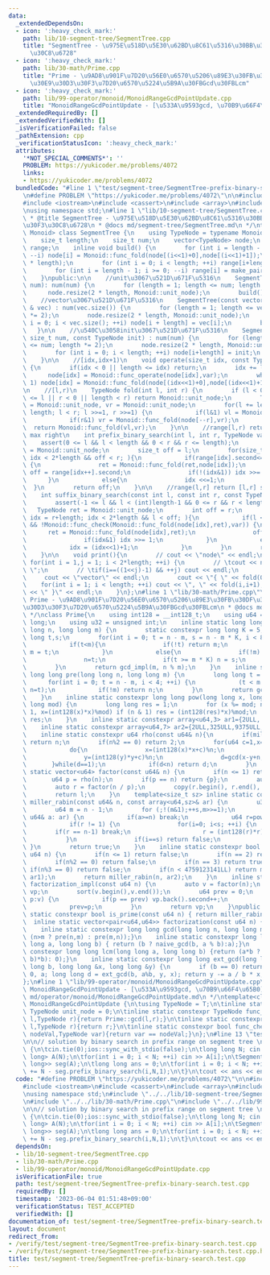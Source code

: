 ```yaml
---
data:
  _extendedDependsOn:
  - icon: ':heavy_check_mark:'
    path: lib/10-segment-tree/SegmentTree.cpp
    title: "SegmentTree - \u975E\u518D\u5E30\u62BD\u8C61\u5316\u30BB\u30B0\u30E1\u30F3\
      \u30C8\u6728"
  - icon: ':heavy_check_mark:'
    path: lib/30-math/Prime.cpp
    title: "Prime - \u9AD8\u901F\u7D20\u56E0\u6570\u5206\u89E3\u30FB\u30DF\u30E9\u30FC\
      \u30E9\u30D3\u30F3\u7D20\u6570\u5224\u5B9A\u30FBGcd\u30FBLcm"
  - icon: ':heavy_check_mark:'
    path: lib/99-operator/monoid/MonoidRangeGcdPointUpdate.cpp
    title: "MonoidRangeGcdPointUpdate - [\u533A\u9593gcd, \u70B9\u66F4\u65B0]"
  _extendedRequiredBy: []
  _extendedVerifiedWith: []
  _isVerificationFailed: false
  _pathExtension: cpp
  _verificationStatusIcon: ':heavy_check_mark:'
  attributes:
    '*NOT_SPECIAL_COMMENTS*': ''
    PROBLEM: https://yukicoder.me/problems/4072
    links:
    - https://yukicoder.me/problems/4072
  bundledCode: "#line 1 \"test/segment-tree/SegmentTree-prefix-binary-search.test.cpp\"\
    \n#define PROBLEM \"https://yukicoder.me/problems/4072\"\n\n#include <vector>\n\
    #include <iostream>\n#include <cassert>\n#include <array>\n#include <algorithm>\n\
    \nusing namespace std;\n#line 1 \"lib/10-segment-tree/SegmentTree.cpp\"\n/*\n\
    \ * @title SegmentTree - \u975E\u518D\u5E30\u62BD\u8C61\u5316\u30BB\u30B0\u30E1\
    \u30F3\u30C8\u6728\n * @docs md/segment-tree/SegmentTree.md\n */\ntemplate<class\
    \ Monoid> class SegmentTree {\n    using TypeNode = typename Monoid::TypeNode;\n\
    \    size_t length;\n    size_t num;\n    vector<TypeNode> node;\n    vector<pair<int,int>>\
    \ range;\n    inline void build() {\n        for (int i = length - 1; i >= 0;\
    \ --i) node[i] = Monoid::func_fold(node[(i<<1)+0],node[(i<<1)+1]);\n        range.resize(2\
    \ * length);\n        for (int i = 0; i < length; ++i) range[i+length] = make_pair(i,i+1);\n\
    \        for (int i = length - 1; i >= 0; --i) range[i] = make_pair(range[(i<<1)+0].first,range[(i<<1)+1].second);\n\
    \    }\npublic:\n\n    //unit\u3067\u521D\u671F\u5316\n    SegmentTree(const size_t\
    \ num): num(num) {\n        for (length = 1; length <= num; length *= 2);\n  \
    \      node.resize(2 * length, Monoid::unit_node);\n        build();\n    }\n\n\
    \    //vector\u3067\u521D\u671F\u5316\n    SegmentTree(const vector<TypeNode>\
    \ & vec) : num(vec.size()) {\n        for (length = 1; length <= vec.size(); length\
    \ *= 2);\n        node.resize(2 * length, Monoid::unit_node);\n        for (int\
    \ i = 0; i < vec.size(); ++i) node[i + length] = vec[i];\n        build();\n \
    \   }\n\n    //\u540C\u3058init\u3067\u521D\u671F\u5316\n    SegmentTree(const\
    \ size_t num, const TypeNode init) : num(num) {\n        for (length = 1; length\
    \ <= num; length *= 2);\n        node.resize(2 * length, Monoid::unit_node);\n\
    \        for (int i = 0; i < length; ++i) node[i+length] = init;\n        build();\n\
    \    }\n\n    //[idx,idx+1)\n    void operate(size_t idx, const TypeNode var)\
    \ {\n        if(idx < 0 || length <= idx) return;\n        idx += length;\n  \
    \      node[idx] = Monoid::func_operate(node[idx],var);\n        while(idx >>=\
    \ 1) node[idx] = Monoid::func_fold(node[(idx<<1)+0],node[(idx<<1)+1]);\n    }\n\
    \n    //[l,r)\n    TypeNode fold(int l, int r) {\n        if (l < 0 || length\
    \ <= l || r < 0 || length < r) return Monoid::unit_node;\n        TypeNode vl\
    \ = Monoid::unit_node, vr = Monoid::unit_node;\n        for(l += length, r +=\
    \ length; l < r; l >>=1, r >>=1) {\n            if(l&1) vl = Monoid::func_fold(vl,node[l++]);\n\
    \            if(r&1) vr = Monoid::func_fold(node[--r],vr);\n        }\n      \
    \  return Monoid::func_fold(vl,vr);\n    }\n\n    //range[l,r) return [l,r] search\
    \ max right\n    int prefix_binary_search(int l, int r, TypeNode var) {\n    \
    \    assert(0 <= l && l < length && 0 < r && r <= length);\n        TypeNode ret\
    \ = Monoid::unit_node;\n        size_t off = l;\n        for(size_t idx = l+length;\
    \ idx < 2*length && off < r; ){\n            if(range[idx].second<=r && !Monoid::func_check(Monoid::func_fold(ret,node[idx]),var))\
    \ {\n                ret = Monoid::func_fold(ret,node[idx]);\n               \
    \ off = range[idx++].second;\n                if(!(idx&1)) idx >>= 1;\n      \
    \      }\n            else{\n                idx <<=1;\n            }\n      \
    \  }\n        return off;\n    }\n\n    //range(l,r] return [l,r] search max left\n\
    \    int suffix_binary_search(const int l, const int r, const TypeNode var) {\n\
    \        assert(-1 <= l && l < (int)length-1 && 0 <= r && r < length);\n     \
    \   TypeNode ret = Monoid::unit_node;\n        int off = r;\n        for(size_t\
    \ idx = r+length; idx < 2*length && l < off; ){\n            if(l < range[idx].first\
    \ && !Monoid::func_check(Monoid::func_fold(node[idx],ret),var)) {\n          \
    \      ret = Monoid::func_fold(node[idx],ret);\n                off = range[idx--].first-1;\n\
    \                if(idx&1) idx >>= 1;\n            }\n            else{\n    \
    \            idx = (idx<<1)+1;\n            }\n        }\n        return off;\n\
    \    }\n\n    void print(){\n        // cout << \"node\" << endl;\n        //\
    \ for(int i = 1,j = 1; i < 2*length; ++i) {\n        // \tcout << node[i] << \"\
    \ \";\n        // \tif(i==((1<<j)-1) && ++j) cout << endl;\n        // }\n   \
    \     cout << \"vector\" << endl;\n        cout << \"{ \" << fold(0,1);\n    \
    \    for(int i = 1; i < length; ++i) cout << \", \" << fold(i,i+1);\n        cout\
    \ << \" }\" << endl;\n    }\n};\n#line 1 \"lib/30-math/Prime.cpp\"\n/*\n * @title\
    \ Prime - \u9AD8\u901F\u7D20\u56E0\u6570\u5206\u89E3\u30FB\u30DF\u30E9\u30FC\u30E9\
    \u30D3\u30F3\u7D20\u6570\u5224\u5B9A\u30FBGcd\u30FBLcm\n * @docs md/math/Prime.md\n\
    \ */\nclass Prime{\n    using int128 = __int128_t;\n    using u64 = unsigned long\
    \ long;\n    using u32 = unsigned int;\n    inline static long long gcd_impl(long\
    \ long n, long long m) {\n        static constexpr long long K = 5;\n        long\
    \ long t,s;\n        for(int i = 0; t = n - m, s = n - m * K, i < 80; ++i) {\n\
    \            if(t<m){\n                if(!t) return m;\n                n = m,\
    \ m = t;\n            }\n            else{\n                if(!m) return t;\n\
    \                n=t;\n                if(t >= m * K) n = s;\n            }\n\
    \        }\n        return gcd_impl(m, n % m);\n    }\n    inline static constexpr\
    \ long long pre(long long n, long long m) {\n        long long t = n - m;\n  \
    \      for(int i = 0; t = n - m, i < 4; ++i) {\n            (t < m ? n=m,m=t :\
    \ n=t);\n            if(!m) return n;\n        }\n        return gcd_impl(n, m);\n\
    \    }\n    inline static constexpr long long pow(long long x, long long n, long\
    \ long mod) {\n        long long res = 1;\n        for (x %= mod; n > 0; n >>=\
    \ 1, x=(int128(x)*x)%mod) if (n & 1) res = (int128(res)*x)%mod;\n        return\
    \ res;\n    }\n    inline static constexpr array<u64,3> ar1={2ULL, 7ULL, 61ULL};\n\
    \    inline static constexpr array<u64,7> ar2={2ULL,325ULL,9375ULL,28178ULL,450775ULL,9780504ULL,1795265022ULL};\n\
    \    inline static constexpr u64 rho(const u64& n){\n        if(miller_rabin(n))\
    \ return n;\n        if(n%2 == 0) return 2;\n        for(u64 c=1,x=2,y=2,d=0;;c++){\n\
    \            do{\n                x=(int128(x)*x+c)%n;\n                y=(int128(y)*y+c)%n;\n\
    \                y=(int128(y)*y+c)%n;\n                d=gcd(x-y+n,n);\n     \
    \       }while(d==1);\n            if(d<n) return d;\n        }\n    }\n    inline\
    \ static vector<u64> factor(const u64& n) {\n        if(n <= 1) return {};\n \
    \       u64 p = rho(n);\n        if(p == n) return {p};\n        auto l = factor(p);\n\
    \        auto r = factor(n / p);\n        copy(r.begin(), r.end(), back_inserter(l));\n\
    \        return l;\n    }\n    template<size_t sz> inline static constexpr bool\
    \ miller_rabin(const u64& n, const array<u64,sz>& ar) {\n        u32 i,s=0; \n\
    \        u64 m = n - 1;\n        for (;!(m&1);++s,m>>=1);\n        for (const\
    \ u64& a: ar) {\n            if(a>=n) break;\n            u64 r=pow(a,m,n);\n\
    \            if(r != 1) {\n                for(i=0; i<s; ++i) {\n            \
    \        if(r == n-1) break;\n                    r = (int128(r)*r)%n;\n     \
    \           }\n                if(i==s) return false;\n            }\n       \
    \ }\n        return true;\n    }\n    inline static constexpr bool miller_rabin(const\
    \ u64 n) {\n        if(n <= 1) return false;\n        if(n == 2) return true;\n\
    \        if(n%2 == 0) return false;\n        if(n == 3) return true;\n       \
    \ if(n%3 == 0) return false;\n        if(n < 4759123141LL) return miller_rabin(n,\
    \ ar1);\n        return miller_rabin(n, ar2);\n    }\n    inline static vector<pair<u64,u64>>\
    \ factorization_impl(const u64 n) {\n        auto v = factor(n);\n        vector<pair<u64,u64>>\
    \ vp;\n        sort(v.begin(),v.end());\n        u64 prev = 0;\n        for(u64&\
    \ p:v) {\n            if(p == prev) vp.back().second++;\n            else vp.emplace_back(p,1);\n\
    \            prev=p;\n        }\n        return vp;\n    }\npublic:\n    inline\
    \ static constexpr bool is_prime(const u64 n) { return miller_rabin(n); }\n  \
    \  inline static vector<pair<u64,u64>> factorization(const u64 n) {return factorization_impl(n);}\n\
    \    inline static constexpr long long gcd(long long n, long long m) { return\
    \ (n>m ? pre(n,m) : pre(m,n));}\n    inline static constexpr long long naive_gcd(long\
    \ long a, long long b) { return (b ? naive_gcd(b, a % b):a);}\n    inline static\
    \ constexpr long long lcm(long long a, long long b) {return (a*b ? (a / gcd(a,\
    \ b)*b): 0);}\n    inline static constexpr long long ext_gcd(long long a, long\
    \ long b, long long &x, long long &y) {\n        if (b == 0) return x = 1, y =\
    \ 0, a; long long d = ext_gcd(b, a%b, y, x); return y -= a / b * x, d;\n    }\n\
    };\n#line 1 \"lib/99-operator/monoid/MonoidRangeGcdPointUpdate.cpp\"\n/*\n * @title\
    \ MonoidRangeGcdPointUpdate - [\u533A\u9593gcd, \u70B9\u66F4\u65B0]\n * @docs\
    \ md/operator/monoid/MonoidRangeGcdPointUpdate.md\n */\ntemplate<class T> struct\
    \ MonoidRangeGcdPointUpdate {\n\tusing TypeNode = T;\n\tinline static constexpr\
    \ TypeNode unit_node = 0;\n\tinline static constexpr TypeNode func_fold(TypeNode\
    \ l,TypeNode r){return Prime::gcd(l,r);}\n\tinline static constexpr TypeNode func_operate(TypeNode\
    \ l,TypeNode r){return r;}\n\tinline static constexpr bool func_check(TypeNode\
    \ nodeVal,TypeNode var){return var == nodeVal;}\n};\n#line 13 \"test/segment-tree/SegmentTree-prefix-binary-search.test.cpp\"\
    \n\n// solution by binary search in prefix range on segment tree \nint main()\
    \ {\n\tcin.tie(0);ios::sync_with_stdio(false);\n\tlong long N; cin >> N;\n\tvector<long\
    \ long> A(N);\n\tfor(int i = 0; i < N; ++i) cin >> A[i];\n\tSegmentTree<MonoidRangeGcdPointUpdate<long\
    \ long>> seg(A);\n\tlong long ans = 0;\n\tfor(int i = 0; i < N; ++i) {\n\t\tans\
    \ += N - seg.prefix_binary_search(i,N,1);\n\t}\n\tcout << ans << endl;\n}\n"
  code: "#define PROBLEM \"https://yukicoder.me/problems/4072\"\n\n#include <vector>\n\
    #include <iostream>\n#include <cassert>\n#include <array>\n#include <algorithm>\n\
    \nusing namespace std;\n#include \"../../lib/10-segment-tree/SegmentTree.cpp\"\
    \n#include \"../../lib/30-math/Prime.cpp\"\n#include \"../../lib/99-operator/monoid/MonoidRangeGcdPointUpdate.cpp\"\
    \n\n// solution by binary search in prefix range on segment tree \nint main()\
    \ {\n\tcin.tie(0);ios::sync_with_stdio(false);\n\tlong long N; cin >> N;\n\tvector<long\
    \ long> A(N);\n\tfor(int i = 0; i < N; ++i) cin >> A[i];\n\tSegmentTree<MonoidRangeGcdPointUpdate<long\
    \ long>> seg(A);\n\tlong long ans = 0;\n\tfor(int i = 0; i < N; ++i) {\n\t\tans\
    \ += N - seg.prefix_binary_search(i,N,1);\n\t}\n\tcout << ans << endl;\n}\n"
  dependsOn:
  - lib/10-segment-tree/SegmentTree.cpp
  - lib/30-math/Prime.cpp
  - lib/99-operator/monoid/MonoidRangeGcdPointUpdate.cpp
  isVerificationFile: true
  path: test/segment-tree/SegmentTree-prefix-binary-search.test.cpp
  requiredBy: []
  timestamp: '2023-06-04 01:51:48+09:00'
  verificationStatus: TEST_ACCEPTED
  verifiedWith: []
documentation_of: test/segment-tree/SegmentTree-prefix-binary-search.test.cpp
layout: document
redirect_from:
- /verify/test/segment-tree/SegmentTree-prefix-binary-search.test.cpp
- /verify/test/segment-tree/SegmentTree-prefix-binary-search.test.cpp.html
title: test/segment-tree/SegmentTree-prefix-binary-search.test.cpp
---
```

